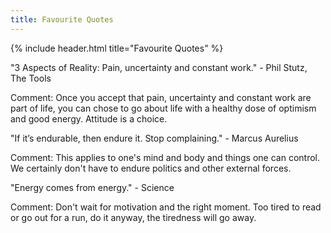 ```yaml
---
title: Favourite Quotes
---
```


{% include header.html title="Favourite Quotes" %}

<p class="my-2"><quote class="italic">"3 Aspects of Reality: Pain, uncertainty and constant work."</quote><span> - Phil Stutz, The Tools</span></p>

<p class="my-2"><span class="font-bold">Comment</span>: Once you accept that pain, uncertainty and constant work are part of life, you can chose to go about life with a healthy dose of optimism and good energy. Attitude is a choice.</p>

<p class="my-2"><quote class="italic">"If it’s endurable, then endure it. Stop complaining."</quote><span> - Marcus Aurelius</span></p>

<p class="my-2"><span class="font-bold">Comment</span>: This applies to one's mind and body and things one can control. We certainly don't have to endure politics and other external forces.</p>

<p class="my-2"><quote class="italic">"Energy comes from energy."</quote><span> - Science</span></p>

<p class="my-2"><span class="font-bold">Comment</span>: Don't wait for motivation and the right moment. Too tired to read or go out for a run, do it anyway, the tiredness will go away.</p>


